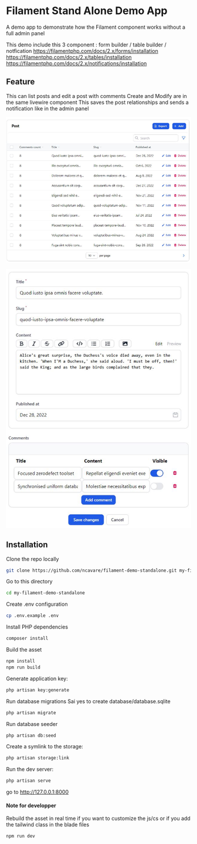 # Filament Stand Alone Demo App

A demo app to demonstrate how the Filament component works without a full admin panel

This demo include this 3 component : form builder / table builder / notfication 
https://filamentphp.com/docs/2.x/forms/installation
https://filamentphp.com/docs/2.x/tables/installation
https://filamentphp.com/docs/2.x/notifications/installation

## Feature

This can list posts and edit a post with comments
Create and Modify are in the same livewire component
This saves the post relationships and sends a notification like in the admin panel

![screenshot list](./screenshot/screen1.jpg)

![screenshot edit](./screenshot/screen2.jpg)


## Installation

Clone the repo locally
```sh
git clone https://github.com/ncavare/filament-demo-standalone.git my-filament-demo-standalone
```

Go to this directory
```sh
cd my-filament-demo-standalone
```

Create .env configuration
```sh
cp .env.example .env
```

Install PHP dependencies
```sh
composer install
```

Build the asset
```sh
npm install
npm run build
```

Generate application key:
```sh
php artisan key:generate
```

Run database migrations
Sai yes to create database/database.sqlite
```sh
php artisan migrate
```

Run database seeder
```sh
php artisan db:seed
```

Create a symlink to the storage:
```sh
php artisan storage:link
```

Run the dev server:
```sh
php artisan serve
```

go to http://127.0.0.1:8000


#### Note for developper
Rebuild the asset in real time if you want to customize the js/cs or if you add the tailwind class in the blade files
```sh
npm run dev
```
